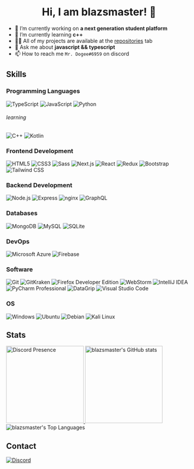 <h1 align="center">Hi, I am blazsmaster! 👋</h1>

- 🔭 I’m currently working on **a next generation student platform**
- 🌱 I’m currently learning **c++**
- 👨‍💻 All of my projects are available at the [repositories](https://github.com/blazsmaster?tab=repositories) tab
- 💬 Ask me about **javascript && typescript**
- 📫 How to reach me `Mr. Dogee#6959` on discord

## Skills

### Programming Languages

<div>
<img alt='TypeScript' src='https://img.shields.io/badge/typescript-3178C6?style=for-the-badge&logo=typescript&logoColor=fff' />
<img alt='JavaScript' src='https://img.shields.io/badge/javascript-F7DF1E?style=for-the-badge&logo=javascript&logoColor=333' />
<img alt='Python' src='https://img.shields.io/badge/python-3776AB?style=for-the-badge&logo=python&logoColor=fff' />
</div>

###### learning

<img alt='C++' src='https://img.shields.io/badge/c++-00599C?style=for-the-badge&logo=c%2B%2B&logoColor=fff' />
<img alt='Kotlin' src='https://img.shields.io/badge/kotlin-7F52FF?style=for-the-badge&logo=kotlin&logoColor=fff' />

### Frontend Development

<div>
<img alt='HTML5' src='https://img.shields.io/badge/html5-E34F26?style=for-the-badge&logo=html5&logoColor=fff' />
<img alt='CSS3' src='https://img.shields.io/badge/css3-1572B6?style=for-the-badge&logo=css3&logoColor=fff' />
<img alt='Sass' src='https://img.shields.io/badge/sass-CC6699?style=for-the-badge&logo=sass&logoColor=fff' />
<img alt='Next.js' src='https://img.shields.io/badge/next.js-000000?style=for-the-badge&logo=next.js&logoColor=fff' />
<img alt='React' src='https://img.shields.io/badge/react-333?style=for-the-badge&logo=react&logoColor=61DAFB' />
<img alt='Redux' src='https://img.shields.io/badge/redux-764ABC?style=for-the-badge&logo=redux&logoColor=fff' />
<img alt='Bootstrap' src='https://img.shields.io/badge/bootstrap-7952B3?style=for-the-badge&logo=bootstrap&logoColor=fff' />
<img alt='Tailwind CSS' src='https://img.shields.io/badge/tailwindcss-38B2AC?style=for-the-badge&logo=tailwind-css&logoColor=fff' />
</div>

### Backend Development

<div>
<img alt='Node.js' src='https://img.shields.io/badge/node.js-339933?style=for-the-badge&logo=node.js&logoColor=fff' />
<img alt='Express' src='https://img.shields.io/badge/express-000000?style=for-the-badge&logo=express&logoColor=fff' />
<img alt='nginx' src='https://img.shields.io/badge/nginx-009639?style=for-the-badge&logo=nginx&logoColor=fff' />
<img alt='GraphQL' src='https://img.shields.io/badge/graphql-E10098?style=for-the-badge&logo=graphql&logoColor=fff' />
</div>

### Databases

<div>
<img alt='MongoDB' src='https://img.shields.io/badge/mongodb-47A248?style=for-the-badge&logo=mongodb&logoColor=fff' />
<img alt='MySQL' src='https://img.shields.io/badge/mysql-4479A1?style=for-the-badge&logo=mysql&logoColor=fff' />
<img alt='SQLite' src='https://img.shields.io/badge/sqlite-003B57?style=for-the-badge&logo=sqlite&logoColor=fff' />
</div>

### DevOps

<div>
<img alt='Microsoft Azure' src='https://img.shields.io/badge/microsoft%20azure-0089D6?style=for-the-badge&logo=microsoft-azure&logoColor=fff' />
<img alt='Firebase' src='https://img.shields.io/badge/firebase-FFCA28?style=for-the-badge&logo=firebase&logoColor=333' />
</div>

### Software

<div>
<img alt='Git' src='https://img.shields.io/badge/git-F05032?style=for-the-badge&logo=git&logoColor=fff' />
<img alt='GitKraken' src='https://img.shields.io/badge/gitkraken-179287?style=for-the-badge&logo=gitkraken&logoColor=fff' />
<img alt='Firefox Developer Edition' src='https://img.shields.io/badge/firefox-FF7139?style=for-the-badge&logo=firefox-browser&logoColor=fff' />
<img alt='WebStorm' src='https://img.shields.io/badge/webstorm-4cbbec?style=for-the-badge&logo=webstorm&logoColor=fff' />
<img alt='IntelliJ IDEA' src='https://img.shields.io/badge/intellij%20idea-3f71ee?style=for-the-badge&logo=intellij-idea&logoColor=fff' />
<img alt='PyCharm Professional' src='https://img.shields.io/badge/pycharm-5fd495?style=for-the-badge&logo=pycharm&logoColor=fff' />
<img alt='DataGrip' src='https://img.shields.io/badge/datagrip-6e87c5?style=for-the-badge&logo=datagrip&logoColor=fff' />
<img alt='Visual Studio Code' src='https://img.shields.io/badge/visual%20studio%20code-007ACC?style=for-the-badge&logo=visual-studio-code&logoColor=fff' />
</div>

### OS

<div>
<img alt='Windows' src='https://img.shields.io/badge/windows-0078D6?style=for-the-badge&logo=windows&logoColor=fff' />
<img alt='Ubuntu' src='https://img.shields.io/badge/ubuntu-E95420?style=for-the-badge&logo=ubuntu&logoColor=fff' />
<img alt='Debian' src='https://img.shields.io/badge/debian-A81D33?style=for-the-badge&logo=debian&logoColor=fff' />
<img alt='Kali Linux' src='https://img.shields.io/badge/kali%20linux-557C94?style=for-the-badge&logo=kali-linux&logoColor=fff' />
</div>

## Stats

<div>
<a href="https://discord.com/users/688486778117816383">
  <img style='height: 210px' src="https://lanyard.cnrad.dev/api/688486778117816383?bg=24292f&idleMessage=...&borderRadius=5px" alt="Discord Presence">
</a>
<img style='height: 210px' src="https://github-readme-stats.vercel.app/api?username=blazsmaster&show_icons=true&theme=github_dark_dimmed&border_color=25292f" alt="blazsmaster's GitHub stats">
</div>

<img src="https://github-readme-stats.vercel.app/api/top-langs/?username=blazsmaster&layout=compact&theme=github_dark_dimmed&border_color=25292f" alt="blazsmaster's Top Languages">

## Contact

<a href="https://discord.com/users/688486778117816383">
<img alt='Discord' src='https://img.shields.io/badge/discord-5865F2?style=for-the-badge&logo=discord&logoColor=fff' />
</a>
